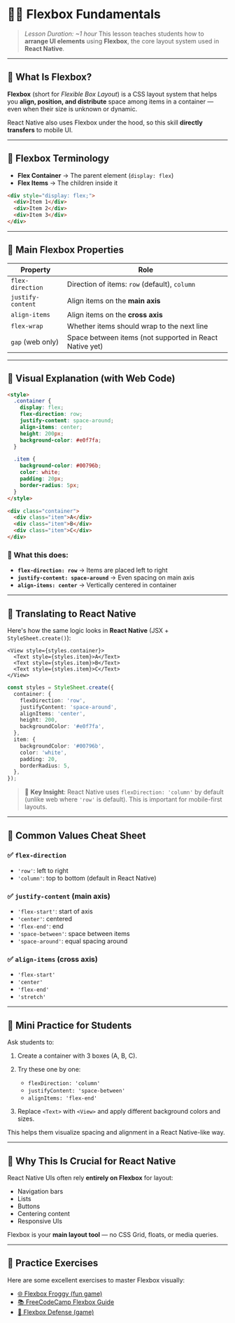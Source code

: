 # 🧑‍🏫 Flexbox Fundamentals

> *Lesson Duration: \~1 hour*
> This lesson teaches students how to **arrange UI elements** using **Flexbox**, the core layout system used in **React Native**.

---

## 🔸 What Is Flexbox?

**Flexbox** (short for *Flexible Box Layout*) is a CSS layout system that helps you **align, position, and distribute** space among items in a container — even when their size is unknown or dynamic.

React Native also uses Flexbox under the hood, so this skill **directly transfers** to mobile UI.

---

## 🔹 Flexbox Terminology

* **Flex Container** → The parent element (`display: flex`)
* **Flex Items** → The children inside it

```html
<div style="display: flex;">
  <div>Item 1</div>
  <div>Item 2</div>
  <div>Item 3</div>
</div>
```

---

## 🔸 Main Flexbox Properties

| Property          | Role                                                    |
| ----------------- | ------------------------------------------------------- |
| `flex-direction`  | Direction of items: `row` (default), `column`           |
| `justify-content` | Align items on the **main axis**                        |
| `align-items`     | Align items on the **cross axis**                       |
| `flex-wrap`       | Whether items should wrap to the next line              |
| `gap` (web only)  | Space between items (not supported in React Native yet) |

---

## 🔹 Visual Explanation (with Web Code)

```html
<style>
  .container {
    display: flex;
    flex-direction: row;
    justify-content: space-around;
    align-items: center;
    height: 200px;
    background-color: #e0f7fa;
  }

  .item {
    background-color: #00796b;
    color: white;
    padding: 20px;
    border-radius: 5px;
  }
</style>

<div class="container">
  <div class="item">A</div>
  <div class="item">B</div>
  <div class="item">C</div>
</div>
```

### 🧠 What this does:

* **`flex-direction: row`** → Items are placed left to right
* **`justify-content: space-around`** → Even spacing on main axis
* **`align-items: center`** → Vertically centered in container

---

## 🔹 Translating to React Native

Here's how the same logic looks in **React Native** (JSX + `StyleSheet.create()`):

```tsx
<View style={styles.container}>
  <Text style={styles.item}>A</Text>
  <Text style={styles.item}>B</Text>
  <Text style={styles.item}>C</Text>
</View>
```

```ts
const styles = StyleSheet.create({
  container: {
    flexDirection: 'row',
    justifyContent: 'space-around',
    alignItems: 'center',
    height: 200,
    backgroundColor: '#e0f7fa',
  },
  item: {
    backgroundColor: '#00796b',
    color: 'white',
    padding: 20,
    borderRadius: 5,
  },
});
```

> 🎯 **Key Insight**: React Native uses `flexDirection: 'column'` by default (unlike web where `'row'` is default). This is important for mobile-first layouts.

---

## 🔸 Common Values Cheat Sheet

### ✅ `flex-direction`

* `'row'`: left to right
* `'column'`: top to bottom (default in React Native)

### ✅ `justify-content` (main axis)

* `'flex-start'`: start of axis
* `'center'`: centered
* `'flex-end'`: end
* `'space-between'`: space between items
* `'space-around'`: equal spacing around

### ✅ `align-items` (cross axis)

* `'flex-start'`
* `'center'`
* `'flex-end'`
* `'stretch'`

---

## 🧪 Mini Practice for Students

Ask students to:

1. Create a container with 3 boxes (A, B, C).
2. Try these one by one:

   * `flexDirection: 'column'`
   * `justifyContent: 'space-between'`
   * `alignItems: 'flex-end'`
3. Replace `<Text>` with `<View>` and apply different background colors and sizes.

This helps them visualize spacing and alignment in a React Native-like way.

---

## 🧠 Why This Is Crucial for React Native

React Native UIs often rely **entirely on Flexbox** for layout:

* Navigation bars
* Lists
* Buttons
* Centering content
* Responsive UIs

Flexbox is your **main layout tool** — no CSS Grid, floats, or media queries.

---

## 🔗 Practice Exercises

Here are some excellent exercises to master Flexbox visually:

* [🌐 Flexbox Froggy (fun game)](https://flexboxfroggy.com/)
* [📚 FreeCodeCamp Flexbox Guide](https://www.freecodecamp.org/learn/responsive-web-design/css-flexbox/)
* [📐 Flexbox Defense (game)](https://www.flexboxdefense.com/)